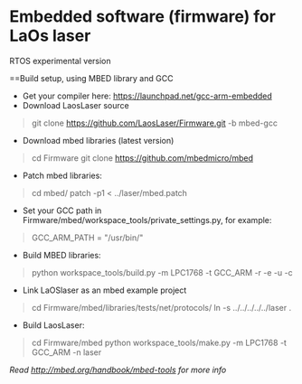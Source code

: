 # Embedded software (firmware) for LaOs laser
RTOS experimental version

==Build setup, using MBED library and GCC

* Get your compiler here: https://launchpad.net/gcc-arm-embedded
* Download LaosLaser source

> git clone https://github.com/LaosLaser/Firmware.git -b mbed-gcc

* Download mbed libraries (latest version)

> cd Firmware
> git clone https://github.com/mbedmicro/mbed

* Patch mbed libraries:

> cd mbed/
> patch -p1 < ../laser/mbed.patch

* Set your GCC path in Firmware/mbed/workspace_tools/private_settings.py, for example:

> GCC_ARM_PATH = "/usr/bin/"

* Build MBED libraries:

> python workspace_tools/build.py -m LPC1768 -t GCC_ARM -r -e -u -c

* Link LaOSlaser as an mbed example project

> cd Firmware/mbed/libraries/tests/net/protocols/
> ln -s  ../../../../../laser .

* Build LaosLaser:

> cd Firmware/mbed
> python workspace_tools/make.py -m LPC1768 -t GCC_ARM -n laser

*Read http://mbed.org/handbook/mbed-tools for more info*
